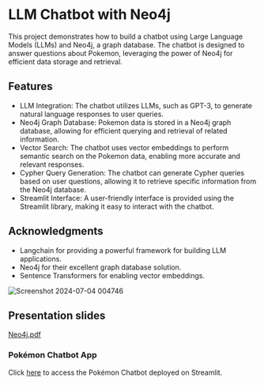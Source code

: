 # LLM Chatbot with Neo4j
This project demonstrates how to build a chatbot using Large Language Models (LLMs) and Neo4j, a graph database. The chatbot is designed to answer questions about Pokemon, leveraging the power of Neo4j for efficient data storage and retrieval.

## Features
- LLM Integration: The chatbot utilizes LLMs, such as GPT-3, to generate natural language responses to user queries.
- Neo4j Graph Database: Pokemon data is stored in a Neo4j graph database, allowing for efficient querying and retrieval of related information.
- Vector Search: The chatbot uses vector embeddings to perform semantic search on the Pokemon data, enabling more accurate and relevant responses.
- Cypher Query Generation: The chatbot can generate Cypher queries based on user questions, allowing it to retrieve specific information from the Neo4j database.
- Streamlit Interface: A user-friendly interface is provided using the Streamlit library, making it easy to interact with the chatbot.

## Acknowledgments
- Langchain for providing a powerful framework for building LLM applications.
- Neo4j for their excellent graph database solution.
- Sentence Transformers for enabling vector embeddings.

  
![Screenshot 2024-07-04 004746](https://github.com/SabCas/llm-chatbot-python/assets/110026351/44a34164-0cc0-4c71-8e31-2c625a4549ce)

## Presentation slides

[Neo4j.pdf](https://github.com/user-attachments/files/16091435/Neo4j.pdf)

### Pokémon Chatbot App

Click [here](https://pokemon-chatbot.streamlit.app/) to access the Pokémon Chatbot deployed on Streamlit.

